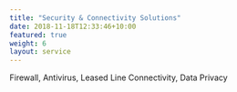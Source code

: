 ```yaml
---
title: "Security & Connectivity Solutions"
date: 2018-11-18T12:33:46+10:00
featured: true
weight: 6
layout: service
---
```


Firewall, Antivirus, Leased Line Connectivity, Data Privacy